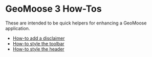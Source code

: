 # GeoMoose 3 How-Tos

These are intended to be quick helpers for enhancing a GeoMoose application.

* [How-to add a disclaimer](./disclaimer.md)
* [How-to style the toolbar](./toolbar.md)
* [How-to style the header](./style-the-header.md)
